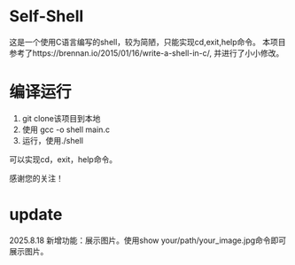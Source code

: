 # Self-Shell
这是一个使用C语言编写的shell，较为简陋，只能实现cd,exit,help命令。
本项目参考了https://brennan.io/2015/01/16/write-a-shell-in-c/, 
并进行了小小修改。
# 编译运行
1. git clone该项目到本地
2. 使用 gcc -o shell main.c
3. 运行，使用./shell


可以实现cd，exit，help命令。

感谢您的关注！

# update
2025.8.18 新增功能：展示图片。使用show your/path/your_image.jpg命令即可展示图片。